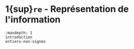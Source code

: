 <!-- Copyright 2024 Caroline Blank <caro@c-space.org> -->
<!-- SPDX-License-Identifier: CC-BY-NC-SA-4.0 -->

# 1{sup}`re` - Représentation de l'information

```{toctree}
:maxdepth: 1
introduction
entiers-non-signes
```
